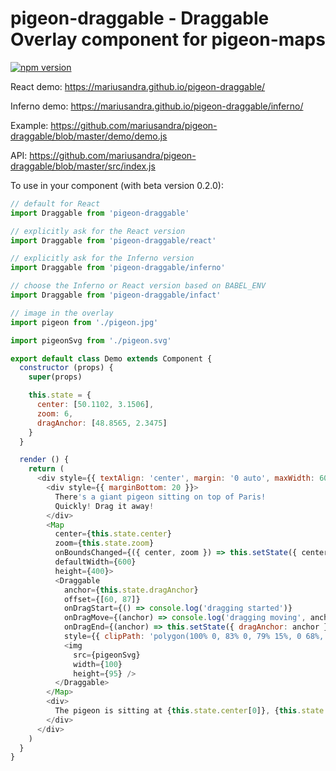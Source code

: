 # pigeon-draggable - Draggable Overlay component for pigeon-maps

[![npm version](https://img.shields.io/npm/v/pigeon-draggable.svg)](https://www.npmjs.com/package/pigeon-draggable)

React demo: https://mariusandra.github.io/pigeon-draggable/

Inferno demo: https://mariusandra.github.io/pigeon-draggable/inferno/

Example: https://github.com/mariusandra/pigeon-draggable/blob/master/demo/demo.js

API: https://github.com/mariusandra/pigeon-draggable/blob/master/src/index.js

To use in your component (with beta version 0.2.0):

```js
// default for React
import Draggable from 'pigeon-draggable'

// explicitly ask for the React version
import Draggable from 'pigeon-draggable/react'

// explicitly ask for the Inferno version
import Draggable from 'pigeon-draggable/inferno'

// choose the Inferno or React version based on BABEL_ENV
import Draggable from 'pigeon-draggable/infact'

// image in the overlay
import pigeon from './pigeon.jpg'

import pigeonSvg from './pigeon.svg'

export default class Demo extends Component {
  constructor (props) {
    super(props)

    this.state = {
      center: [50.1102, 3.1506],
      zoom: 6,
      dragAnchor: [48.8565, 2.3475]
    }
  }

  render () {
    return (
      <div style={{ textAlign: 'center', margin: '0 auto', maxWidth: 600 }}>
        <div style={{ marginBottom: 20 }}>
          There's a giant pigeon sitting on top of Paris!
          Quickly! Drag it away!
        </div>
        <Map
          center={this.state.center}
          zoom={this.state.zoom}
          onBoundsChanged={({ center, zoom }) => this.setState({ center, zoom })}
          defaultWidth={600}
          height={400}>
          <Draggable
            anchor={this.state.dragAnchor}
            offset={[60, 87]}
            onDragStart={() => console.log('dragging started')}
            onDragMove={(anchor) => console.log('dragging moving', anchor)}
            onDragEnd={(anchor) => this.setState({ dragAnchor: anchor })}
            style={{ clipPath: 'polygon(100% 0, 83% 0, 79% 15%, 0 68%, 0 78%, 39% 84%, 43% 96%, 61% 100%, 79% 90%, 69% 84%, 88% 71%, 100% 15%)' }}>
            <img
              src={pigeonSvg}
              width={100}
              height={95} />
          </Draggable>
        </Map>
        <div>
          The pigeon is sitting at {this.state.center[0]}, {this.state.center[1]}
        </div>
      </div>
    )
  }
}
```
